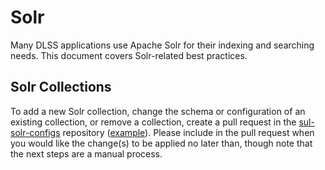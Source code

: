 # Solr

Many DLSS applications use Apache Solr for their indexing and searching needs. This document covers Solr-related best practices.

## Solr Collections

To add a new Solr collection, change the schema or configuration of an existing collection, or remove a collection, create a pull request 
in the [sul-solr-configs](https://github.com/sul-dlss/sul-solr-configs/) repository ([example](https://github.com/sul-dlss/sul-solr-configs/pull/240)). 
Please include in the pull request when you would like the change(s) to be applied no later than, though note that the next steps are a manual process.
